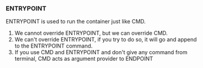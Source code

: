### ENTRYPOINT

ENTRYPOINT is used to run the container just like CMD.

1. We cannot override ENTRYPOINT, but we can override CMD.
2. We can't override ENTRYPOINT, if you try to do so, it will go and append to the ENTRYPOINT command.
3. If you use CMD and ENTRYPOINT and don't give any command from terminal, CMD acts as argument provider to ENDPOINT